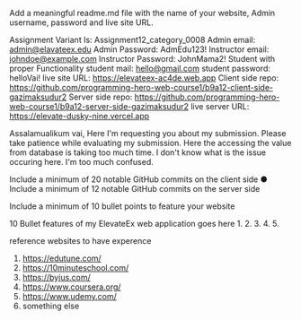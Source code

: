 Add a meaningful readme.md file with the name of your website, Admin
username, password and live site URL.


Assignment Variant Is: Assignment12_category_0008
Admin email: admin@elavateex.edu
Admin Password: AdmEdu123!
Instructor email: johndoe@example.com
Instructor Password: JohnMama2!
Student with proper Functionality
student mail: hello@gmail.com
student password: helloVai!
live site URL: https://elevateex-ac4de.web.app
Client side repo: https://github.com/programming-hero-web-course1/b9a12-client-side-gazimaksudur2
Server side repo: https://github.com/programming-hero-web-course1/b9a12-server-side-gazimaksudur2
live server URL: https://elevate-dusky-nine.vercel.app

Assalamualikum vai,
Here I'm requesting you about my submission. Please take patience while evaluating my submission. Here the accessing the value from database is taking too much time.
I don't know what is the issue occuring here. I'm too much confused.

Include a minimum of 20 notable GitHub commits on the client side
● Include a minimum of 12 notable GitHub commits on the server side

 Include a minimum of 10 bullet points to feature your website
 
 10 Bullet features of my ElevateEx web application goes here
 1.
 2.
 3.
 4.
 5.



reference websites to have experence 
1. https://edutune.com/
2. https://10minuteschool.com/
3. https://byjus.com/
4. https://www.coursera.org/
5. https://www.udemy.com/
6. something else
